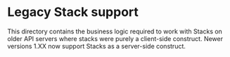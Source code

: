 # Legacy Stack support

This directory contains the business logic required to work with Stacks
on older API servers where stacks were purely a client-side construct.
Newer versions 1.XX now support Stacks as a server-side construct.
